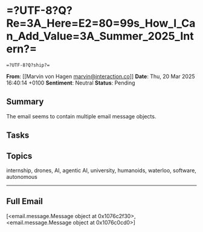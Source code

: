 # =?UTF-8?Q?Re=3A_Here=E2=80=99s_How_I_Can_Add_Value=3A_Summer_2025_Intern?=
	=?UTF-8?Q?ship?=
**From**: [[Marvin von Hagen <marvin@interaction.co>]]
**Date**: Thu, 20 Mar 2025 16:40:14 +0100
**Sentiment**: Neutral
**Status**: Pending

## Summary
The email seems to contain multiple email message objects.

## Tasks

## Topics
internship, drones, AI, agentic AI, university, humanoids, waterloo, software, autonomous

---

## Full Email
[<email.message.Message object at 0x1076c2f30>, <email.message.Message object at 0x1076c0cd0>]
